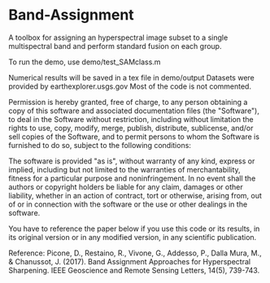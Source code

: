 # Band-Assignment
A toolbox for assigning an hyperspectral image subset to a single multispectral band and perform standard fusion on each group.

To run the demo, use demo/test_SAMclass.m

Numerical results will be saved in a tex file in demo/output
Datasets were provided by earthexplorer.usgs.gov
Most of the code is not commented.

Permission is hereby granted, free of charge, to any person obtaining a copy of this software and associated documentation files (the "Software"), to deal in the Software without restriction, including without limitation the rights to use, copy, modify, merge, publish, distribute, sublicense, and/or sell copies of the Software, and to permit persons to whom the Software is furnished to do so, subject to the following conditions:

The software is provided "as is", without warranty of any kind, express or implied, including but not limited to the warranties of merchantability, fitness for a particular purpose and noninfringement. In no event shall the authors or copyright holders be liable for any claim, damages or other liability, whether in an action of contract, tort or otherwise, arising from, out of or in connection with the software or the use or other dealings in the software.

You have to reference the paper below if you use this code or its results, in its original version or in any modified version, in any scientific publication.

Reference:
Picone, D., Restaino, R., Vivone, G., Addesso, P., Dalla Mura, M., & Chanussot, J. (2017). Band Assignment Approaches for Hyperspectral Sharpening. IEEE Geoscience and Remote Sensing Letters, 14(5), 739-743.
